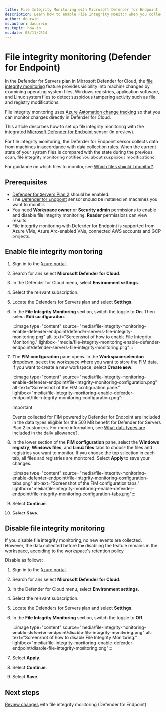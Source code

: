 ```yaml
---
title: File Integrity Monitoring with Microsoft Defender for Endpoint
description: Learn how to enable File Integrity Monitor when you collect data with Microsoft Defender for Endpoint.
author: dcurwin
ms.author: dacurwin
ms.topic: how-to
ms.date: 08/11/2024
---
```


# File integrity monitoring (Defender for Endpoint)

In the Defender for Servers plan in Microsoft Defender for Cloud, the [file integrity monitoring](file-integrity-monitoring-overview.md) feature provides visibility into machine changes by examining operating system files, Windows registries, application software, and Linux system files to detect suspicious tampering activity such as file and registry modifications.

File integrity monitoring uses [Azure Automation change tracking](/azure/automation/change-tracking/overview) so that you can monitor changes directly in Defender for Cloud. 

This article describes how to set up file integrity monitoring with the integrated [Microsoft Defender for Endpoint](file-integrity-monitoring-overview.md#defender-for-endpoint-monitoring) sensor (in preview).

For file integrity monitoring, the Defender for Endpoint sensor collects data from machines in accordance with data collection rules. When the current state of your system files is compared with the state during the previous scan, file integrity monitoring notifies you about suspicious modifications.

For guidance on which files to monitor, see [Which files should I monitor?](file-integrity-monitoring-overview.md#choosing-what-to-monitor).

## Prerequisites

- [Defender for Servers Plan 2](plan-defender-for-servers-select-plan.md#plan-features) should be enabled.
- The [Defender for Endpoint](/defender-endpoint/microsoft-defender-endpoint) sensor should be installed on machines you want to monitor.
- You need **Workspace owner** or **Security admin** permissions to enable and disable file integrity monitoring. **Reader** permissions can view results.
- File integrity monitoring with Defender for Endpoint is supported from Azure VMs, Azure Arc-enabled VMs, connected AWS accounts and GCP projects.


## Enable file integrity monitoring

1. Sign in to the [Azure portal](https://portal.azure.com).

1. Search for and select **Microsoft Defender for Cloud**.

1. In the Defender for Cloud menu, select **Environment settings**.

1. Select the relevant subscription.

1. Locate the Defenders for Servers plan and select **Settings**.
1. In the **File Integrity Monitoring** section, switch the toggle to **On**. Then select **Edit configuration**.

    :::image type="content" source="media/file-integrity-monitoring-enable-defender-endpoint/defender-servers-file-integrity-monitoring.png" alt-text="Screenshot of how to enable File Integrity Monitoring." lightbox="media/file-integrity-monitoring-enable-defender-endpoint/defender-servers-file-integrity-monitoring.png":::

1. The **FIM configuration** pane opens. In the **Workspace selection** dropdown, select the workspace where you want to store the FIM data. If you want to create a new workspace, select **Create new**.

   :::image type="content" source="media/file-integrity-monitoring-enable-defender-endpoint/file-integrity-monitoring-configuration.png" alt-text="Screenshot of the FIM configuration pane." lightbox="media/file-integrity-monitoring-enable-defender-endpoint/file-integrity-monitoring-configuration.png":::

    > [!IMPORTANT]
    > Events collected for FIM powered by Defender for Endpoint are included in the data types eligible for the 500 MB benefit for Defender for Servers Plan 2 customers. For more information, see [What data types are included in the daily allowance?](/azure/defender-for-cloud/faq-defender-for-servers#what-data-types-are-included-in-the-daily-allowance-).

1. In the lower section of the **FIM configuration** pane, select the **Windows registry**, **Windows files**, and **Linux files** tabs to choose the files and registries you want to monitor. If you choose the top selection in each tab, all files and registries are monitored. Select **Apply** to save your changes.

   :::image type="content" source="media/file-integrity-monitoring-enable-defender-endpoint/file-integrity-monitoring-configuration-tabs.png" alt-text="Screenshot of the FIM configuration tabs." lightbox="media/file-integrity-monitoring-enable-defender-endpoint/file-integrity-monitoring-configuration-tabs.png":::

1. Select **Continue**.

1. Select **Save**.

## Disable file integrity monitoring

If you disable file integrity monitoring, no new events are collected. However, the data collected before the disabling the feature remains in the workspace, according to the workspace's retention policy.

Disable as follows:

1. Sign in to the [Azure portal](https://portal.azure.com).
1. Search for and select **Microsoft Defender for Cloud**.
1. In the Defender for Cloud menu, select **Environment settings**.

1. Select the relevant subscription.

1. Locate the Defenders for Servers plan and select **Settings**.
1. In the **File Integrity Monitoring** section, switch the toggle to **Off**.

    :::image type="content" source="media/file-integrity-monitoring-enable-defender-endpoint/disable-file-integrity-monitoring.png" alt-text="Screenshot of how to disable File Integrity Monitoring." lightbox="media/file-integrity-monitoring-enable-defender-endpoint/disable-file-integrity-monitoring.png":::

1. Select **Apply**.

1. Select **Continue**.

1. Select **Save**.

## Next steps

[Review changes](file-integrity-monitoring-review-changes.md) with file integrity monitoring (Defender for Endpoint)